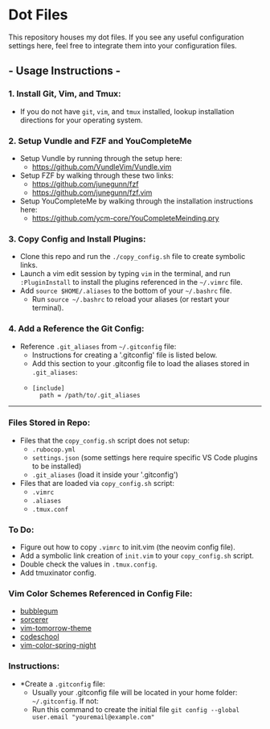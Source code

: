 # Dot Files

This repository houses my dot files. If you see any useful configuration settings here, feel free to integrate them into your configuration files.

## - Usage Instructions -

### 1. Install Git, Vim, and Tmux:
* If you do not have `git`, `vim`, and `tmux` installed, lookup installation directions for your operating system.

### 2. Setup Vundle and FZF and YouCompleteMe
 * Setup Vundle by running through the setup here:
   * https://github.com/VundleVim/Vundle.vim
 * Setup FZF by walking through these two links:
   * https://github.com/junegunn/fzf
   * https://github.com/junegunn/fzf.vim
  * Setup YouCompleteMe by walking through the installation instructions here:
    * https://github.com/ycm-core/YouCompleteMeinding.pry

### 3. Copy Config  and Install Plugins:
* Clone this repo and run the `./copy_config.sh` file to create symbolic links.
 * Launch a vim edit session by typing `vim` in the terminal, and run `:PluginInstall` to install the plugins referenced in the `~/.vimrc` file.
* Add `source $HOME/.aliases` to the bottom of your `~/.bashrc` file.
  * Run `source ~/.bashrc` to reload your aliases (or restart your terminal).

### 4. Add a Reference the Git Config:
* Reference `.git_aliases` from `~/.gitconfig` file:
  * Instructions for creating a '.gitconfig' file is listed below.
  * Add this section to your .gitconfig file to load the aliases stored in `.git_aliases`:
  * ```
    [include]
      path = /path/to/.git_aliases
    ```

---

### Files Stored in Repo:
* Files that the `copy_config.sh` script does not setup:
  * `.rubocop.yml`
  * `settings.json` (some settings here require specific VS Code plugins to be installed)
  * `.git_aliases` (load it inside your '.gitconfig')
* Files that are loaded via `copy_config.sh` script:
  * `.vimrc`
  * `.aliases`
  * `.tmux.conf`

### To Do:
* Figure out how to copy `.vimrc` to init.vim (the neovim config file).
* Add a symbolic link creation of `init.vim` to your `copy_config.sh` script.
* Double check the values in `.tmux.config`.
* Add tmuxinator config.

### Vim Color Schemes Referenced in Config File:
* [bubblegum](https://github.com/baskerville/bubblegum)
* [sorcerer](https://github.com/adlawson/vim-sorcerer)
* [vim-tomorrow-theme](https://github.com/chriskempson/vim-tomorrow-theme)
* [codeschool](https://github.com/antlypls/vim-colors-codeschool)
* [vim-color-spring-night](https://github.com/rhysd/vim-color-spring-night)

### Instructions:

* *Create a `.gitconfig` file:
  * Usually your .gitconfig file will be located in your home folder: `~/.gitconfig`. If not:
  * Run this command to create the initial file `git config --global user.email "youremail@example.com"`
